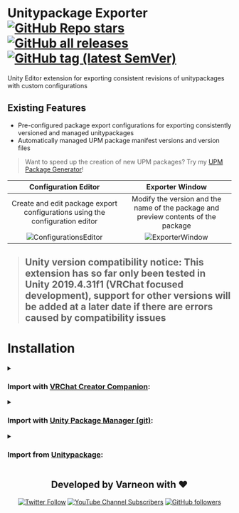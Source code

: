 <div>

# Unitypackage Exporter [![GitHub Repo stars](https://img.shields.io/github/stars/Varneon/Unitypackage-Exporter?style=flat&label=Stars)](https://github.com/Varneon/Unitypackage-Exporter/stargazers) [![GitHub all releases](https://img.shields.io/github/downloads/Varneon/Unitypackage-Exporter/total?color=blue&label=Downloads&style=flat)](https://github.com/Varneon/Unitypackage-Exporter/releases) [![GitHub tag (latest SemVer)](https://img.shields.io/github/v/tag/Varneon/Unitypackage-Exporter?color=blue&label=Release&sort=semver&style=flat)](https://github.com/Varneon/Unitypackage-Exporter/releases/latest)

</div>

Unity Editor extension for exporting consistent revisions of unitypackages with custom configurations

## Existing Features
* Pre-configured package export configurations for exporting consistently versioned and managed unitypackages
* Automatically managed UPM package manifest versions and version files

> Want to speed up the creation of new UPM packages? Try my [UPM Package Generator](https://github.com/Varneon/UPM-Package-Generator)!

|Configuration Editor|Exporter Window|
:-:|:-:
|Create and edit package export configurations using the configuration editor|Modify the version and the name of the package and preview contents of the package|
![ConfigurationsEditor](https://user-images.githubusercontent.com/26690821/168445372-f21d95f6-4564-4966-bf13-b067bc8d846f.png)|![ExporterWindow](https://user-images.githubusercontent.com/26690821/168445249-7ea02f5a-3649-4fe6-bbb4-9b7e2c62d01d.png)

> ## Unity version compatibility notice: This extension has so far only been tested in Unity 2019.4.31f1 (VRChat focused development), support for other versions will be added at a later date if there are errors caused by compatibility issues

# Installation

<details><summary>

### Import with [VRChat Creator Companion](https://vcc.docs.vrchat.com/vpm/packages#user-packages):</summary>

> 1. Download `com.varneon.package-exporter.zip` from [here](https://github.com/Varneon/Unitypackage-Exporter/releases/latest)
> 2. Unpack the .zip somewhere
> 3. In VRChat Creator Companion, navigate to `Settings` > `User Packages` > `Add`
> 4. Navigate to the unpacked folder, `com.varneon.package-exporter` and click `Select Folder`
> 5. `Package Exporter` should now be visible under `Local User Packages` in the project view in VRChat Creator Companion
> 6. Click `Add`

</details><details><summary>

### Import with [Unity Package Manager (git)](https://docs.unity3d.com/2019.4/Documentation/Manual/upm-ui-giturl.html):</summary>

> 1. In the Unity toolbar, select `Window` > `Package Manager` > `[+]` > `Add package from git URL...` 
> 2. Paste the following link: `https://github.com/Varneon/Unitypackage-Exporter.git?path=/Packages/com.varneon.package-exporter`

</details><details><summary>

### Import from [Unitypackage](https://docs.unity3d.com/2019.4/Documentation/Manual/AssetPackagesImport.html):</summary>

> 1. Download latest `com.varneon.package-exporter.unitypackage` from [here](https://github.com/Varneon/Unitypackage-Exporter/releases/latest)
> 2. Import the downloaded .unitypackage into your Unity project

</details>

<div align="center">

## Developed by Varneon with :hearts:

[![Twitter Follow](https://img.shields.io/static/v1?style=for-the-badge&label=@Varneon&message=4.9K&color=1b9df0&logo=twitter)](https://twitter.com/Varneon)
[![YouTube Channel Subscribers](https://img.shields.io/youtube/channel/subscribers/UCKTxeXy7gyaxr-YA9qGWOYg?color=%23FF0000&label=Varneon&logo=YouTube&style=for-the-badge)](https://www.youtube.com/Varneon)
[![GitHub followers](https://img.shields.io/github/followers/Varneon?color=%23303030&label=Varneon&logo=GitHub&style=for-the-badge)](https://github.com/Varneon)

</div>
